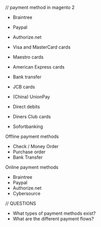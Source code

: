 // payment method in magento 2
- Braintree
- Paypal
- Authorize.net

- Visa and MasterCard cards
- Maestro cards
- American Express cards
- Bank transfer
- JCB cards
- (China) UnionPay
- Direct debits
- Diners Club cards
- Sofortbanking


Offline payment methods
- Check / Money Order
- Purchase order
- Bank Transfer

Online payment methods
- Braintree
- Paypal
- Authorize.net
- Cybersource

// QUESTIONS
- What types of payment methods exist?
- What are the different payment flows?
